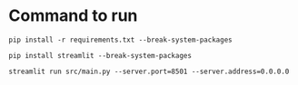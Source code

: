 # Command to run
```
pip install -r requirements.txt --break-system-packages
```
```
pip install streamlit --break-system-packages
```
```
streamlit run src/main.py --server.port=8501 --server.address=0.0.0.0
```